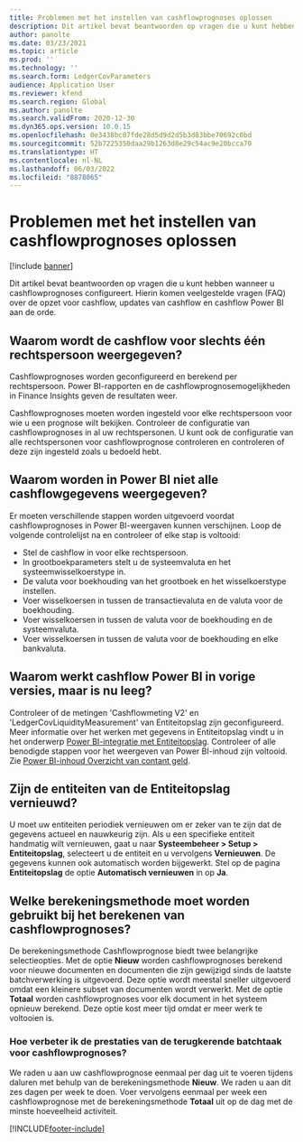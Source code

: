 ```yaml
---
title: Problemen met het instellen van cashflowprognoses oplossen
description: Dit artikel bevat beantwoorden op vragen die u kunt hebben wanneer u cashflowprognoses configureert. Hierin komen veelgestelde vragen (FAQ) over de opzet voor cashflow, updates van cashflow en cashflow Power BI aan de orde.
author: panolte
ms.date: 03/23/2021
ms.topic: article
ms.prod: ''
ms.technology: ''
ms.search.form: LedgerCovParameters
audience: Application User
ms.reviewer: kfend
ms.search.region: Global
ms.author: panolte
ms.search.validFrom: 2020-12-30
ms.dyn365.ops.version: 10.0.15
ms.openlocfilehash: 0e3438bc07fde28d5d9d2d5b3d83bbe70692c0bd
ms.sourcegitcommit: 52b7225350daa29b1263d8e29c54ac9e20bcca70
ms.translationtype: HT
ms.contentlocale: nl-NL
ms.lasthandoff: 06/03/2022
ms.locfileid: "8878065"
---
```

# <a name="troubleshoot-cash-flow-forecasting-setup"></a>Problemen met het instellen van cashflowprognoses oplossen

[!include [banner](../includes/banner.md)]

Dit artikel bevat beantwoorden op vragen die u kunt hebben wanneer u cashflowprognoses configureert. Hierin komen veelgestelde vragen (FAQ) over de opzet voor cashflow, updates van cashflow en cashflow Power BI aan de orde.

## <a name="why-is-cash-flow-shown-for-only-one-legal-entity"></a>Waarom wordt de cashflow voor slechts één rechtspersoon weergegeven?

Cashflowprognoses worden geconfigureerd en berekend per rechtspersoon. Power BI-rapporten en de cashflowprognosemogelijkheden in Finance Insights geven de resultaten weer.

Cashflowprognoses moeten worden ingesteld voor elke rechtspersoon voor wie u een prognose wilt bekijken. Controleer de configuratie van cashflowprognoses in al uw rechtspersonen. U kunt ook de configuratie van alle rechtspersonen voor cashflowprognose controleren en controleren of deze zijn ingesteld zoals u bedoeld hebt.

## <a name="why-doesnt-power-bi-show-all-the-cash-flow-data"></a>Waarom worden in Power BI niet alle cashflowgegevens weergegeven?

Er moeten verschillende stappen worden uitgevoerd voordat cashflowprognoses in Power BI-weergaven kunnen verschijnen. Loop de volgende controlelijst na en controleer of elke stap is voltooid:

- Stel de cashflow in voor elke rechtspersoon.
- In grootboekparameters stelt u de systeemvaluta en het systeemwisselkoerstype in.
- De valuta voor boekhouding van het grootboek en het wisselkoerstype instellen.
- Voer wisselkoersen in tussen de transactievaluta en de valuta voor de boekhouding.
- Voer wisselkoersen in tussen de valuta voor de boekhouding en de systeemvaluta.
- Voer wisselkoersen in tussen de valuta voor de boekhouding en elke bankvaluta.

## <a name="why-did-cash-flow-power-bi-work-in-previous-versions-but-is-now-blank"></a>Waarom werkt cashflow Power BI in vorige versies, maar is nu leeg?

Controleer of de metingen 'Cashflowmeting V2' en 'LedgerCovLiquidityMeasurement' van Entiteitopslag zijn geconfigureerd. Meer informatie over het werken met gegevens in Entiteitopslag vindt u in het onderwerp [Power BI-integratie met Entiteitopslag](../../fin-ops-core/dev-itpro/analytics/power-bi-integration-entity-store.md). Controleer of alle benodigde stappen voor het weergeven van Power BI-inhoud zijn voltooid. Zie [Power BI-inhoud Overzicht van contant geld](Cash-Overview-Power-BI-content.md).

## <a name="have-the-entity-store-entities-been-refreshed"></a>Zijn de entiteiten van de Entiteitopslag vernieuwd?

U moet uw entiteiten periodiek vernieuwen om er zeker van te zijn dat de gegevens actueel en nauwkeurig zijn. Als u een specifieke entiteit handmatig wilt vernieuwen, gaat u naar **Systeembeheer \> Setup \> Entiteitopslag**, selecteert u de entiteit en u vervolgens **Vernieuwen**. De gegevens kunnen ook automatisch worden bijgewerkt. Stel op de pagina **Entiteitopslag** de optie **Automatisch vernieuwen** in op **Ja**.

## <a name="which-calculation-method-should-be-used-when-calculating-cash-flow-forecasts"></a>Welke berekeningsmethode moet worden gebruikt bij het berekenen van cashflowprognoses?

De berekeningsmethode Cashflowprognose biedt twee belangrijke selectieopties. Met de optie **Nieuw** worden cashflowprognoses berekend voor nieuwe documenten en documenten die zijn gewijzigd sinds de laatste batchverwerking is uitgevoerd. Deze optie wordt meestal sneller uitgevoerd omdat een kleinere subset van documenten wordt verwerkt. Met de optie **Totaal** worden cashflowprognoses voor elk document in het systeem opnieuw berekend. Deze optie kost meer tijd omdat er meer werk te voltooien is.

### <a name="how-do-i-improve-the-performance-of-the-cash-flow-forecasting-recurring-batch-job"></a>Hoe verbeter ik de prestaties van de terugkerende batchtaak voor cashflowprognoses?

We raden u aan uw cashflowprognose eenmaal per dag uit te voeren tijdens daluren met behulp van de berekeningsmethode **Nieuw**. We raden u aan dit zes dagen per week te doen. Voer vervolgens eenmaal per week een cashflowprognose met de berekeningsmethode **Totaal** uit op de dag met de minste hoeveelheid activiteit.

[!INCLUDE[footer-include](../../includes/footer-banner.md)]

